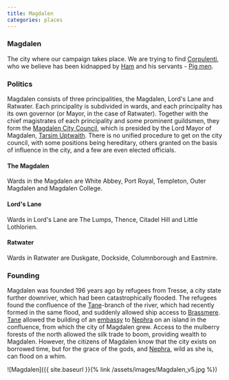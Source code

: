 ```yaml
---
title: Magdalen
categories: places
---
```


### Magdalen

The city where our campaign takes place. We are trying to find [Corpulenti](GiacomoCorpulenti), who we believe has been kidnapped by [Ham](Ham) and his servants - [Pig men](pigmen).

### Politics

Magdalen consists of three principalities, the Magdalen, Lord's Lane and Ratwater. Each principality is subdivided in wards, and each principality has its own governor (or Mayor, in the case of Ratwater). Together with the chief magistrates of each principality and some prominent guildsmen, they form the [Magdalen City Council](CityCouncil), which is presided by the Lord Mayor of Magdalen, [Tarsim Uptwaith](TarsimUptwaith). There is no unified procedure to get on the city council, with some positions being hereditary, others granted on the basis of influence in the city, and a few are even elected officials.

#### The Magdalen

Wards in the Magdalen are White Abbey, Port Royal, Templeton, Outer Magdalen and Magdalen College.

#### Lord's Lane

Wards in Lord's Lane are The Lumps, Thence, Citadel Hill and Little Lothlorien.

#### Ratwater

Wards in Ratwater are Duskgate, Dockside, Columnborough and Eastmire.

### Founding

Magdalen was founded 196 years ago by refugees from Tresse, a city state further downriver, which had been catastrophically flooded. The refugees found the confluence of the [Tane](Tane)-branch of the river, which had recently formed in the same flood, and suddenly allowed ship access to [Brassmere](Brassmere). [Tane](Tane) allowed the building of an [embassy](CourtoftheRiverGoddess) to [Nephra](Nephra) on an island in the confluence, from which the city of Magdalen grew. Access to the mulberry forests of the north allowed the silk trade to boom, providing wealth to Magdalen. However, the citizens of Magdalen know that the city exists on borrowed time, but for the grace of the gods, and [Nephra](Nephra), wild as she is, can flood on a whim.


![Magdalen]({{ site.baseurl }}{% link /assets/images/Magdalen_v5.jpg %})



